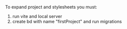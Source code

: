 To expand project and stylesheets you must:
1. run vite and local server
2. create bd with name "firstProject" and run migrations
